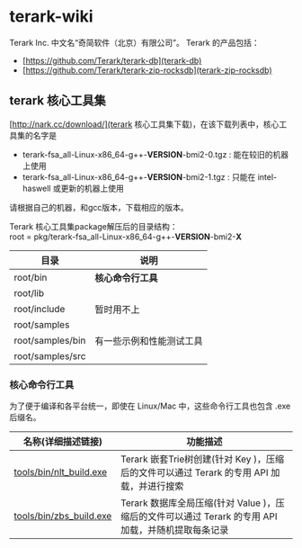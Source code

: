 # terark-wiki

Terark Inc. 中文名“奇简软件（北京）有限公司”。
Terark 的产品包括：
- [https://github.com/Terark/terark-db](terark-db)
- [https://github.com/Terark/terark-zip-rocksdb](terark-zip-rocksdb)

## terark 核心工具集

[http://nark.cc/download/](terark 核心工具集下载)，在该下载列表中，核心工具集的名字是
- terark-fsa_all-Linux-x86_64-g++-**VERSION**-bmi2-0.tgz : 能在较旧的机器上使用
- terark-fsa_all-Linux-x86_64-g++-**VERSION**-bmi2-1.tgz : 只能在 intel-haswell 或更新的机器上使用

请根据自己的机器，和gcc版本，下载相应的版本。

Terark 核心工具集package解压后的目录结构：<br>
root = pkg/terark-fsa_all-Linux-x86_64-g++-**VERSION**-bmi2-**X**<br>

|目录|说明|
--------|---------|
root/bin| **核心命令行工具** |
root/lib| |
root/include| 暂时用不上 |
root/samples| |
root/samples/bin| 有一些示例和性能测试工具|
root/samples/src| |

### 核心命令行工具
为了便于编译和各平台统一，即使在 Linux/Mac 中，这些命令行工具也包含 .exe 后缀名。

|名称(详细描述链接)|功能描述  |
-----|-----|
[tools/bin/nlt_build.exe](nlt_build.exe)|Terark 嵌套Trie树创建(针对 Key )，压缩后的文件可以通过 Terark 的专用 API 加载，并进行搜索|
[tools/bin/zbs_build.exe](zbs_build.exe)|Terark 数据库全局压缩(针对 Value )，压缩后的文件可以通过 Terark 的专用 API 加载，并随机提取每条记录|

